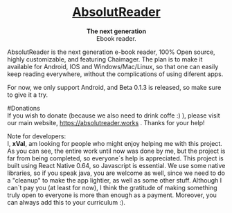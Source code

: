<h1 align="center">
  <a href="https://absolutreader.works/">
    AbsolutReader
  </a>
</h1>

<p align="center">
  <strong>The next generation</strong><br>
  Ebook reader.
</p>

AbsolutReader is the next generation e-book reader, 100% Open source, highly customizable, and featuring Chaimager. 
The plan is to make it available for Android, IOS and Windows/Mac/Linux, so that one can easily keep reading everywhere,
without the complications of using diferent apps.

For now, we only support Android, and Beta 0.1.3 is released, so make sure to give it a try.

#Donations  
If you wish to donate (because we also need to drink coffe :) ), please visit our main website, https://absolutreader.works . Thanks for your help!

Note for developers:  
I, **xVal**, am looking for people who might enjoy helping me with this project.
As you can see, the entire work until now was done by me, but the project is far from being completed, so 
everyone´s help is appreciated. This project is built using React Native 0.64, so Javascript is
essential. We use some native libraries, so if you speak java, you are welcome as well, since we need
to do a "cleanup" to make the app lightier, as well as some other stuff.
Although I can´t pay you (at least for now), I think the gratitude of making
something truly open to everyone is more than enough as a payment. Moreover, you can always add this to your curriculum :).

